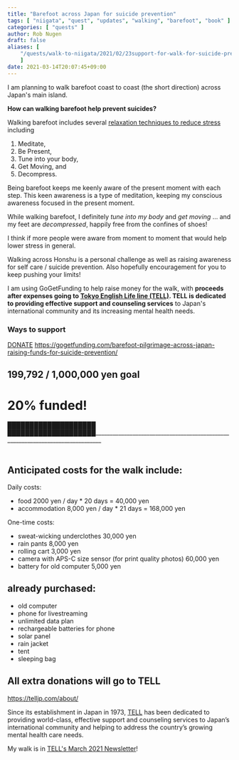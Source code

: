 ```yaml
---
title: "Barefoot across Japan for suicide prevention"
tags: [ "niigata", "quest", "updates", "walking", "barefoot", "book" ]
categories: [ "quests" ]
author: Rob Nugen
draft: false
aliases: [
    "/quests/walk-to-niigata/2021/02/23support-for-walk-for-suicide-prevention/",
    ]
date: 2021-03-14T20:07:45+09:00
---
```


I am planning to walk barefoot coast to coast (the short direction) across Japan's main island.

**How can walking barefoot help prevent suicides?**

Walking barefoot includes several
[relaxation techniques to reduce stress](https://www.webmd.com/balance/features/blissing-out-10-relaxation-techniques-reduce-stress-spot) including

1. Meditate,
2. Be Present,
3. Tune into your body,
4. Get Moving, and
5. Decompress.

Being barefoot keeps me keenly aware
of the present moment with each step.
This keen awareness is a type of meditation,
keeping my conscious awareness
focused in the present moment.

While walking barefoot,
I definitely *tune into my body*
and
*get moving*
...
and my feet are *decompressed*,
happily free from the confines of shoes!

I think if more people were aware
from moment to moment that would
help lower stress in general.

Walking across Honshu
is a personal challenge as well as
raising awareness for self care / suicide prevention.
Also hopefully encouragement for you to keep pushing your limits!

I am using GoGetFunding to help raise money for the walk,
with **proceeds after expenses going to
[Tokyo English Life line (TELL)](https://telljp.com/).
TELL is dedicated to providing effective support and counseling services**
to Japan's international community and its increasing mental health needs.

### Ways to support

<div class="action-btns">
  <a target="_blank" href="https://gogetfunding.com/barefoot-pilgrimage-across-japan-raising-funds-for-suicide-prevention/" class="ggf btn btn-warning btn-orange">DONATE</a>
  <a target="_blank" href="https://gogetfunding.com/barefoot-pilgrimage-across-japan-raising-funds-for-suicide-prevention/" >https://gogetfunding.com/barefoot-pilgrimage-across-japan-raising-funds-for-suicide-prevention/</a>
</div>

## 199,792 / 1,000,000 yen goal

#   20% funded!

<div class="thermometer">
████████████████████
████████████████████________________________________________________________________________________
</div>

<!--
  1234567890123456789012345678901234567890123456789012345678901234567890123456789012345678901234567890
  -->
<br>

## Anticipated costs for the walk include:

Daily costs:

* food 2000 yen / day  * 20 days = 40,000 yen
* accommodation 8,000 yen / day * 21 days = 168,000 yen

One-time costs:

* sweat-wicking underclothes  30,000 yen
* rain pants      8,000 yen
* rolling cart 3,000 yen
* camera with APS-C size sensor (for print quality photos) 60,000 yen
* battery for old computer 5,000 yen

## already purchased:

* old computer
* phone for livestreaming
* unlimited data plan
* rechargeable batteries for phone
* solar panel
* rain jacket
* tent
* sleeping bag

## All extra donations will go to TELL

<div class="note"><a href="https://telljp.com/about/">https://telljp.com/about/</a></div>

Since its establishment in Japan in 1973, [TELL](https://telljp.com/) has been dedicated to providing world-class, effective support and counseling services to Japan’s international community and helping to address the country’s growing mental health care needs.

My walk is in [TELL's March 2021 Newsletter](https://mailchi.mp/telljp.com/march-news-from-tell-1784614)!
